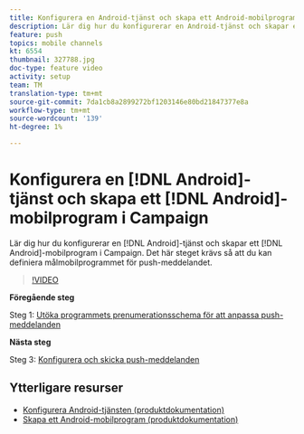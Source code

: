 ```yaml
---
title: Konfigurera en Android-tjänst och skapa ett Android-mobilprogram i Campaign
description: Lär dig hur du konfigurerar en Android-tjänst och skapar ett Android-mobilprogram i Campaign. Det krävs för att vi ska kunna definiera Neotrip-appen som mål för push-meddelandet.
feature: push
topics: mobile channels
kt: 6554
thumbnail: 327788.jpg
doc-type: feature video
activity: setup
team: TM
translation-type: tm+mt
source-git-commit: 7da1cb8a2899272bf1203146e80bd21847377e8a
workflow-type: tm+mt
source-wordcount: '139'
ht-degree: 1%

---
```



# Konfigurera en [!DNL Android]-tjänst och skapa ett [!DNL Android]-mobilprogram i Campaign

Lär dig hur du konfigurerar en [!DNL Android]-tjänst och skapar ett [!DNL Android]-mobilprogram i Campaign. Det här steget krävs så att du kan definiera målmobilprogrammet för push-meddelandet.

>[!VIDEO](https://video.tv.adobe.com/v/327788?quality=12)

**Föregående steg**

Steg 1: [Utöka programmets prenumerationsschema för att anpassa push-meddelanden](/help/tutorial-getting-started-with-push-notifications-for-android/extending-the-app-subscription-schema.md)

**Nästa steg**

Steg 3: [Konfigurera och skicka push-meddelanden](/help/tutorial-getting-started-with-push-notifications-for-android/configuring-and-sending-push-notifications.md)

## Ytterligare resurser

* [Konfigurera Android-tjänsten (produktdokumentation)](https://experienceleague.adobe.com/docs/campaign-classic/using/sending-messages/sending-push-notifications/configure-the-mobile-app/configuring-the-mobile-application-android.html#configuring-android-service)
* [Skapa ett Android-mobilprogram (produktdokumentation)](https://experienceleague.adobe.com/docs/campaign-classic/using/sending-messages/sending-push-notifications/configure-the-mobile-app/configuring-the-mobile-application-android.html#creating-android-app)
